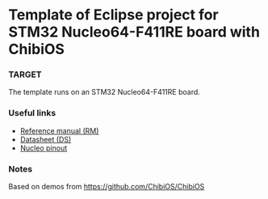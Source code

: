 # Template of Eclipse project for STM32 Nucleo64-F411RE board with ChibiOS

### TARGET

The template runs on an STM32 Nucleo64-F411RE board.

### Useful links
* [Reference manual (RM)](https://www.st.com/resource/en/user_manual/um1724-stm32-nucleo64-boards-mb1136-stmicroelectronics.pdf)
* [Datasheet (DS)](https://www.st.com/resource/en/data_brief/nucleo-f411re.pdf)
* [Nucleo pinout](https://os.mbed.com/platforms/ST-Nucleo-F411RE/)

### Notes

Based on demos from https://github.com/ChibiOS/ChibiOS
